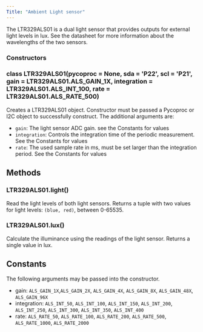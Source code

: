 ```yaml
---
Title: "Ambient Light sensor"
---
```


The LTR329ALS01 is a dual light sensor that provides outputs for external light levels in lux. See the datasheet for more information about the wavelengths of the two sensors.

### Constructors

### class LTR329ALS01(pycoproc = None, sda = 'P22', scl = 'P21', gain = LTR329ALS01.ALS_GAIN_1X, integration = LTR329ALS01.ALS_INT_100, rate = LTR329ALS01.ALS_RATE_500)

Creates a LTR329ALS01 object. Constructor must be passed a Pycoproc or I2C object to successfully construct. The additional arguments are:
* `gain`: The light sensor ADC gain. see the Constants for values
* `integration`: Controls the integration time of the periodic measurement. See the Constants for values
* `rate`: The used sample rate in ms, must be set larger than the integration period. See the Constants for values

## Methods

### LTR329ALS01.light()

Read the light levels of both light sensors. Returns a tuple with two values for light levels: `(blue, red)`, between 0-65535.

### LTR329ALS01.lux()

Calculate the illuminance using the readings of the light sensor. Returns a single value in lux.

## Constants

The following arguments may be passed into the constructor.

* gain: `ALS_GAIN_1X`,`ALS_GAIN_2X`, `ALS_GAIN_4X`, `ALS_GAIN_8X`, `ALS_GAIN_48X`, `ALS_GAIN_96X`
* integration: `ALS_INT_50`, `ALS_INT_100`, `ALS_INT_150`, `ALS_INT_200`, `ALS_INT_250`, `ALS_INT_300`, `ALS_INT_350`, `ALS_INT_400`
* rate: `ALS_RATE_50`, `ALS_RATE_100`, `ALS_RATE_200`, `ALS_RATE_500`, `ALS_RATE_1000`, `ALS_RATE_2000`